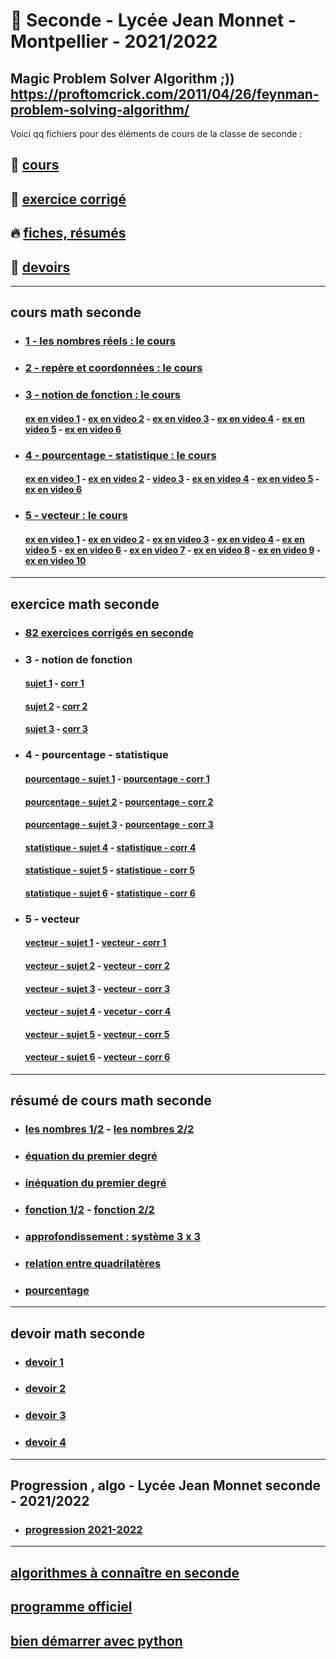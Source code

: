 # :santa: Seconde - Lycée Jean Monnet - Montpellier - 2021/2022

Magic Problem Solver Algorithm ;)) https://proftomcrick.com/2011/04/26/feynman-problem-solving-algorithm/
---------------------------------------------------------------------------------------------------------------------------

Voici qq fichiers pour des éléments de cours de la classe de seconde :
## 🌈 [cours](#cours)
## :gift_heart: [exercice corrigé](#ex)
## 🔥 [fiches, résumés](#resume)
## 🚀 [devoirs](#devoir)

-----------------------------------------------------------------------------------------------------------------------------
## <a name="cours"></a> cours math seconde
* ### [1 - les nombres réels : le cours](https://github.com/Math13Net/seconde_7/blob/master/01%20-%20seconde.pdf)
* ### [2 - repère et coordonnées : le cours]( https://github.com/Math13Net/seconde/blob/master/02_seconde.pdf)
* ### [3 - notion de fonction : le cours](https://github.com/Math13Net/seconde/blob/master/03_seconde.pdf)
  #### [ex en video 1](https://www.youtube.com/watch?v=FCUd2muFEyI&ab_channel=YvanMonka) - [ex en video 2](https://www.youtube.com/watch?v=3_6LcpumUh4&ab_channel=YvanMonka) - [ex en video 3](https://www.youtube.com/watch?v=AZvjA44WfPw&ab_channel=YvanMonka) - [ex en video 4](https://www.youtube.com/watch?v=Xv_mdK9kaCA&ab_channel=YvanMonka) - [ex en video 5](https://www.youtube.com/watch?v=V07NxCl7Eto&ab_channel=YvanMonka) - [ex en video 6](https://www.youtube.com/watch?v=UPI7RoS0Vhg&ab_channel=YvanMonka)

* ### [4 - pourcentage - statistique : le cours](https://github.com/Math13Net/seconde/blob/master/04_seconde.pdf)
  #### [ex en video 1](https://www.youtube.com/watch?v=nPPRsOW2veU&ab_channel=YvanMonka) - [ex en video 2](https://www.youtube.com/watch?v=-5QmcMuzy5I&ab_channel=YvanMonka) - [video 3](https://www.youtube.com/watch?v=UVXFEDUnSjI&ab_channel=YvanMonka) - [ex en video 4](https://www.youtube.com/watch?v=qOg2eXd8Hv0&ab_channel=YvanMonka) - [ex en video 5](https://www.youtube.com/watch?v=NiCxHYkpNiM&ab_channel=YvanMonka) - [ex en video 6](https://youtu.be/dZ1arqz41Bg)
* ### [5 - vecteur : le cours](https://github.com/Math13Net/seconde/blob/master/05_seconde.pdf)
  #### [ex en video 1](https://youtu.be/8PyiMHtp1fE) - [ex en video 2](https://youtu.be/wnNzmod2tMM) - [ex en video 3](https://youtu.be/eQsMZTcniuY) - [ex en video 4](https://youtu.be/zcQPz4dfnn0) - [ex en video 5](https://youtu.be/nzABUzFM6p8) - [ex en video 6](https://youtu.be/JxYpPE6iPEA) - [ex en video 7](https://youtu.be/eX-_639Pfw8) - [ex en video 8](https://youtu.be/FjUbd9Pbhmg) - [ex en video 9](https://youtu.be/hp8v6YAQQRI) - [ex en video 10](https://youtu.be/dZ81uKVDGpE)  




-----------------------------------------------------------------------------------------------------------------------------
## <a name="ex"></a> exercice math seconde

* ### [82 exercices corrigés en seconde](http://ndm.maths.free.fr/Cours2nde/Exercices.pdf)

* ### 3 - notion de fonction
  #### [sujet 1](https://www.mathgm.fr/images/documents/seconde/revisions/fiche_images_antedents.pdf) - [corr 1](https://www.mathgm.fr/images/documents/seconde/revisions/fiche_images_antedentsC.pdf)
  #### [sujet 2](https://www.mathgm.fr/images/documents/seconde/revisions/fiche_fctaffine1.pdf) - [corr 2](https://www.mathgm.fr/images/documents/seconde/revisions/fiche_fctaffine1C.pdf)
  #### [sujet 3](https://www.mathgm.fr/images/documents/seconde/revisions/fiche_fctaffine2.pdf) - [corr 3](https://www.mathgm.fr/images/documents/seconde/revisions/fiche_fctaffine2C.pdf)


* ### 4 - pourcentage - statistique
  #### [pourcentage - sujet 1](https://www.mathgm.fr/images/documents/seconde/revisions/pourcentageE.pdf) - [pourcentage - corr 1](https://www.mathgm.fr/images/documents/seconde/revisions/pourcentageEC.pdf)
  #### [pourcentage - sujet 2](https://www.mathgm.fr/images/documents/seconde/revisions/pourcentageB1.pdf) - [pourcentage - corr 2](http://mathgm.free.fr/documents/seconde/revisions/pourcentageB1C.pdf)
  #### [pourcentage - sujet 3](https://www.mathgm.fr/images/documents/seconde/revisions/pourcentageB2.pdf) - [pourcentage - corr 3](https://www.mathgm.fr/images/documents/seconde/revisions/pourcentageB2C.pdf)
  #### [statistique - sujet 4](https://www.mathgm.fr/images/documents/seconde/revisions/statistiquesE.pdf) - [statistique - corr 4](https://www.mathgm.fr/images/documents/seconde/revisions/statistiquesEC.pdf)
  #### [statistique - sujet 5](https://www.mathgm.fr/images/documents/seconde/revisions/statistiquesB1.pdf) - [statistique - corr 5](https://www.mathgm.fr/images/documents/seconde/revisions/statistiquesB1C.pdf)
  #### [statistique - sujet 6](https://www.mathgm.fr/images/documents/seconde/revisions/statistiquesB2.pdf) - [statistique - corr 6](https://www.mathgm.fr/images/documents/seconde/revisions/statistiquesB2C.pdf)  

* ### 5 - vecteur
  #### [vecteur - sujet 1](https://www.mathgm.fr/images/documents/seconde/revisions/vecteurE1.pdf) - [vecteur - corr 1](https://www.mathgm.fr/images/documents/seconde/revisions/vecteurE1C.pdf)
  #### [vecteur - sujet 2](https://www.mathgm.fr/images/documents/seconde/revisions/vecteurE2.pdf) - [vecteur - corr 2](https://www.mathgm.fr/images/documents/seconde/revisions/vecteur1BC.pdf)
  #### [vecteur - sujet 3](https://www.mathgm.fr/images/documents/seconde/revisions/vecteur1B.pdf) - [vecteur - corr 3](https://www.mathgm.fr/images/documents/seconde/revisions/vecteur1BC.pdf)
  #### [vecteur - sujet 4](https://www.mathgm.fr/images/documents/seconde/revisions/vecteur2B.pdf) - [vecetur - corr 4](https://www.mathgm.fr/images/documents/seconde/revisions/vecteur2BC.pdf)
  #### [vecteur - sujet 5](https://www.mathgm.fr/images/documents/seconde/revisions/vecteur3B.pdf) - [vecteur - corr 5](https://www.mathgm.fr/images/documents/seconde/revisions/vecteur3BC.pdf)
  #### [vecteur - sujet 6](https://www.mathgm.fr/images/documents/seconde/revisions/vecteur4B.pdf) - [vecteur - corr 6](https://www.mathgm.fr/images/documents/seconde/revisions/vecteur4BC.pdf) 

-----------------------------------------------------------------------------------------------------------------------------
## <a name="resume"></a> résumé de cours math seconde
* ### [les nombres 1/2](https://www.lyceedadultes.fr/sitepedagogique/documents/math/math2S/01_les_nombres/schema_fractions.pdf) - [les nombres 2/2](https://www.lyceedadultes.fr/sitepedagogique/documents/math/math2S/01_les_nombres/schema_ens_nbres.pdf)
* ### [équation du premier degré](https://www.lyceedadultes.fr/sitepedagogique/documents/math/math2S/02_equations_premier_degre/schema_eq_1_degre.pdf)
* ### [inéquation du premier degré](https://www.lyceedadultes.fr/sitepedagogique/documents/math/math2S/03_inequation_premier_degre/schema_ineq_1_degre.pdf)
* ### [fonction 1/2](https://www.lyceedadultes.fr/sitepedagogique/documents/math/math2S/04_fonctions_lineaire_affine/schema_fctn_res_graph.pdf) - [fonction 2/2](https://www.lyceedadultes.fr/sitepedagogique/documents/math/math2S/05_fonctions_carrees_inverses/schema_autres_fctn.pdf)
* ### [approfondissement : système 3 x 3](https://www.lyceedadultes.fr/sitepedagogique/documents/math/mathTermSspe/04_matrices_et_suites/04_cours_algorithme_systeme_3_3.pdf)
* ### [relation entre quadrilatères](https://www.lyceedadultes.fr/sitepedagogique/documents/math/mathTermS/09_nombres_complexes/09_relations_entre_quadrilateres.pdf)
* ### [pourcentage](https://github.com/Math13Net/seconde/blob/master/pourcentage.pdf)

-----------------------------------------------------------------------------------------------------------------------------
## <a name="devoir"></a> devoir math seconde
* ### [devoir 1](https://github.com/Math13Net/seconde/blob/master/2021_seconde__ds1.pdf)
* ### [devoir 2](https://github.com/Math13Net/seconde/blob/master/2021_seconde__ds2.pdf)
* ### [devoir 3](https://github.com/Math13Net/seconde/blob/master/2021_seconde_ds3.pdf)
* ### [devoir 4](http://fr.shaarr.com/app/i-love-you/7509/i-love-coucou)

-----------------------------------------------------------------------------------------------------------------------------
## Progression , algo - Lycée Jean Monnet seconde - 2021/2022
* ### [progression 2021-2022](https://github.com/Math13Net/seconde/blob/master/progression_seconde)

---------------------------------------------------------------------------------------------------------------------------
## [algorithmes à connaître en seconde](https://github.com/Math13Net/seconde/blob/master/algorithms)
## [programme officiel](https://github.com/Math13Net/seconde_7/blob/master/seconde_math_programme.pdf)
## [bien démarrer avec python](https://xn--petitfut-i1a.com/download/cours-initiation-python/)
